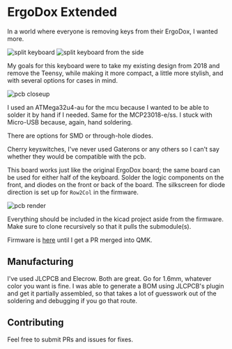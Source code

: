 # ErgoDox Extended

In a world where everyone is removing keys from their ErgoDox, I wanted more.

![split keyboard](https://i.imgur.com/GKVULLC.png)
![split keyboard from the side](https://i.imgur.com/Z4m2mXL.png)

My goals for this keyboard were to take my existing design from 2018 and remove the Teensy,
while making it more compact, a little more stylish, and with several options for cases in
mind.

![pcb closeup](https://i.imgur.com/xBKXy66.png)

I used an ATMega32u4-au for the mcu because I wanted to be able to solder it by hand if I
needed. Same for the MCP23018-e/ss. I stuck with Micro-USB because, again, hand soldering.

There are options for SMD or through-hole diodes.

Cherry keyswitches, I've never used Gaterons or any others so I can't say whether they
would be compatible with the pcb.

This board works just like the original ErgoDox board; the same board can be used for
either half of the keyboard. Solder the logic components on the front, and diodes on the
front or back of the board. The silkscreen for diode direction is set up for `Row2Col` in
the firmware.

![pcb render](https://i.imgur.com/7y7QCEE.png)

Everything should be included in the kicad project aside from the firmware. Make sure
to clone recursively so that it pulls the submodule(s).

Firmware is [here](https://github.com/Gephorian/qmk_firmware/tree/ergodox-extended) until
I get a PR merged into QMK.

## Manufacturing

I've used JLCPCB and Elecrow. Both are great. Go for 1.6mm, whatever color you want is
fine. I was able to generate a BOM using JLCPCB's plugin and get it partially assembled,
so that takes a lot of guesswork out of the soldering and debugging if you go that route.

## Contributing

Feel free to submit PRs and issues for fixes.
